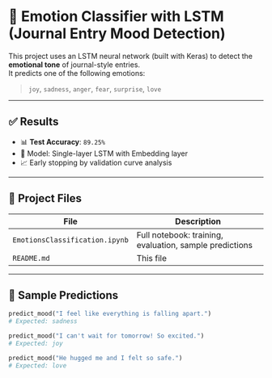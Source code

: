 # 🧠 Emotion Classifier with LSTM (Journal Entry Mood Detection)

This project uses an LSTM neural network (built with Keras) to detect the **emotional tone** of journal-style entries.  
It predicts one of the following emotions:

> `joy`, `sadness`, `anger`, `fear`, `surprise`, `love`

---

## ✅ Results

- 📊 **Test Accuracy**: `89.25%`
- 🧠 Model: Single-layer LSTM with Embedding layer
- 📈 Early stopping by validation curve analysis

---

## 📂 Project Files

| File | Description |
|------|-------------|
| `EmotionsClassification.ipynb` | Full notebook: training, evaluation, sample predictions |
| `README.md` | This file |

---

## 🧪 Sample Predictions

```python
predict_mood("I feel like everything is falling apart.")
# Expected: sadness

predict_mood("I can't wait for tomorrow! So excited.")
# Expected: joy

predict_mood("He hugged me and I felt so safe.")
# Expected: love
